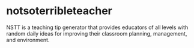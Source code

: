 # notsoterribleteacher
NSTT is a teaching tip generator that provides educators of all levels with random daily ideas for improving their classroom planning, management, and environment.
